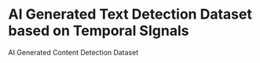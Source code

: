 # AI Generated Text Detection Dataset based on Temporal SIgnals
AI Generated Content Detection Dataset
